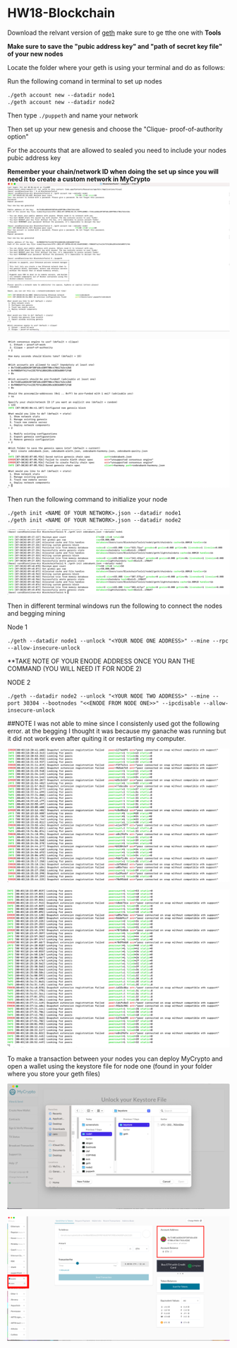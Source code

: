 # HW18-Blockchain

Download the relvant version of [geth]( https://geth.ethereum.org/downloads/)  make sure to ge tthe one with **Tools**

**Make sure to save the "pubic address key" and "path of secret key file" of your new nodes**

Locate the folder where your geth is using your terminal and do as follows:

Run the following comand in terminal to set up nodes 

```
./geth account new --datadir node1
./geth account new --datadir node2

```

Then type ``` ./puppeth ``` and name your network

Then set up your new genesis and choose the "Clique- proof-of-authority option"

For the accounts that are allowed to sealed you need to include your nodes pubic address key

**Remember your chain/network ID when doing the set up since you will need it to create a custom network in MyCrypto**
![Set_up](screenshots/zebrabank1.png)


![Set_up](screenshots/zebrabankgenesissetup2.png)

Then run the following command to initialize your node 

```
./geth init <NAME OF YOUR NETWORK>.json --datadir node1
./geth init <NAME OF YOUR NETWORK>.json --datadir node2

```

![Node_init](screenshots/zebra3.png)

Then in different terminal windows run the following to connect the nodes and begging mining 

Node 1 
```
./geth --datadir node1 --unlock "<YOUR NODE ONE ADDRESS>" --mine --rpc --allow-insecure-unlock

```
**TAKE NOTE OF YOUR ENODE ADDRESS ONCE YOU RAN THE COMMAND (YOU WILL NEED IT FOR NODE 2)

NODE 2 
```
./geth --datadir node2 --unlock "<YOUR NODE TWO ADDRESS>" --mine --port 30304 --bootnodes "<<ENODE FROM NODE ONE>>" --ipcdisable --allow-insecure-unlock

```
##NOTE
I was not able to mine since I consistenly used got the following error.
at the begging I thought it was because my ganache was running but it did not work even after quiting it or restarting my computer.

![Node_error](screenshots/node1err.png)

![Node_error](screenshots/node2err.png)

To make a transaction between your nodes you can deploy MyCrypto and open a wallet using the keystore file for node one (found in your folder where you store your geth files)

![using_keystore_file](screenshots/zebraloginwkeystore.png)



![Connected_to_custome](screenshots/zebramycrypto.png)
